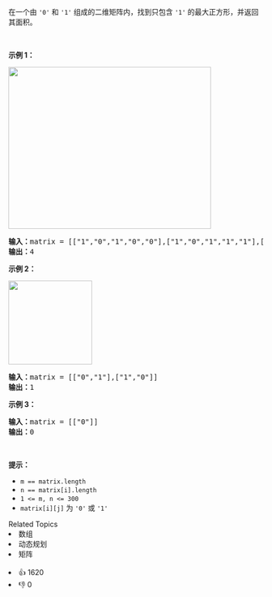 <p>在一个由 <code>'0'</code> 和 <code>'1'</code> 组成的二维矩阵内，找到只包含 <code>'1'</code> 的最大正方形，并返回其面积。</p>

<p>&nbsp;</p>

<p><strong>示例 1：</strong></p> 
<img alt="" src="https://assets.leetcode.com/uploads/2020/11/26/max1grid.jpg" style="width: 400px; height: 319px;" /> 
<pre>
<strong>输入：</strong>matrix = [["1","0","1","0","0"],["1","0","1","1","1"],["1","1","1","1","1"],["1","0","0","1","0"]]
<strong>输出：</strong>4
</pre>

<p><strong>示例 2：</strong></p> 
<img alt="" src="https://assets.leetcode.com/uploads/2020/11/26/max2grid.jpg" style="width: 165px; height: 165px;" /> 
<pre>
<strong>输入：</strong>matrix = [["0","1"],["1","0"]]
<strong>输出：</strong>1
</pre>

<p><strong>示例 3：</strong></p>

<pre>
<strong>输入：</strong>matrix = [["0"]]
<strong>输出：</strong>0
</pre>

<p>&nbsp;</p>

<p><strong>提示：</strong></p>

<ul> 
 <li><code>m == matrix.length</code></li> 
 <li><code>n == matrix[i].length</code></li> 
 <li><code>1 &lt;= m, n &lt;= 300</code></li> 
 <li><code>matrix[i][j]</code> 为 <code>'0'</code> 或 <code>'1'</code></li> 
</ul>

<div><div>Related Topics</div><div><li>数组</li><li>动态规划</li><li>矩阵</li></div></div><br><div><li>👍 1620</li><li>👎 0</li></div>